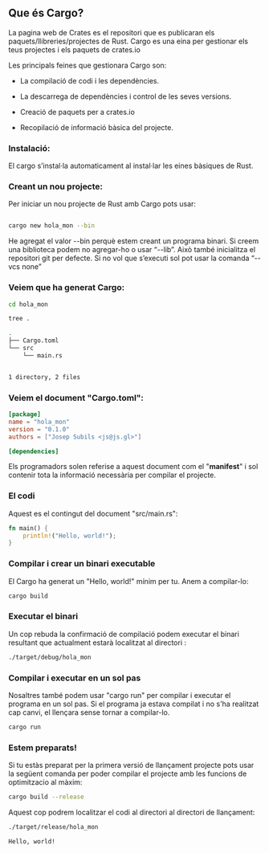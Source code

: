 ## Que és Cargo?

La pagina web de Crates es el repositori que es publicaran els paquets/llibreries/projectes de Rust. Cargo es una eina per gestionar els teus projectes i els paquets de crates.io

Les principals feines que gestionara Cargo son:

* La compilació de codi i les dependències.

* La descarrega de dependències i control de les seves versions.

* Creació de paquets per a crates.io

* Recopilació de informació bàsica del projecte.



### Instalació:

El cargo s’instal·la automaticament al instal·lar les eines bàsiques de Rust.



### Creant un nou projecte:

Per iniciar un nou projecte de Rust amb Cargo pots usar:

```sh

cargo new hola_mon --bin

```

He agregat el valor --bin perquè estem creant un programa binari. Si creem una biblioteca podem no agregar-ho o usar “--lib”. Això també inicialitza el repositori git per defecte. Si no vol que s’executi sol pot usar la comanda “--vcs none”



### Veiem que ha generat Cargo:

```sh
cd hola_mon

tree .

.
├── Cargo.toml
└── src
    └── main.rs


1 directory, 2 files
```

### Veiem el document "Cargo.toml":
```toml
[package]
name = "hola_mon"
version = "0.1.0"
authors = ["Josep Subils <js@js.gl>"]

[dependencies]
```

Els programadors solen referise a aquest document com el "**manifest**" i sol contenir tota la informació necessària per compilar el projecte.


### El codi
Aquest es el contingut del document "src/main.rs":

```rust
fn main() {
    println!("Hello, world!");
}
```

### Compilar i crear un binari executable
El Cargo ha generat un "Hello, world!" mínim per tu. Anem a compilar-lo:

```sh
cargo build
```

### Executar el binari
Un cop rebuda la confirmació de compilació podem executar el binari resultant que actualment estarà localitzat al directori :

```sh
./target/debug/hola_mon
```

### Compilar i executar en un sol pas
Nosaltres també podem usar "cargo run" per compilar i executar el programa en un sol pas. Si el programa ja estava compilat i no s'ha realitzat cap canvi, el llençara sense tornar a compilar-lo.

```sh
cargo run
```

### Estem preparats!

Si tu estàs preparat per la primera versió de llançament projecte pots usar la següent comanda per poder compilar el projecte amb les funcions de optimitzacio al màxim:

```sh
cargo build --release
```

Aquest cop podrem localitzar el codi al directori al directori de llançament:

```sh
./target/release/hola_mon
```

```sh
Hello, world!
```
